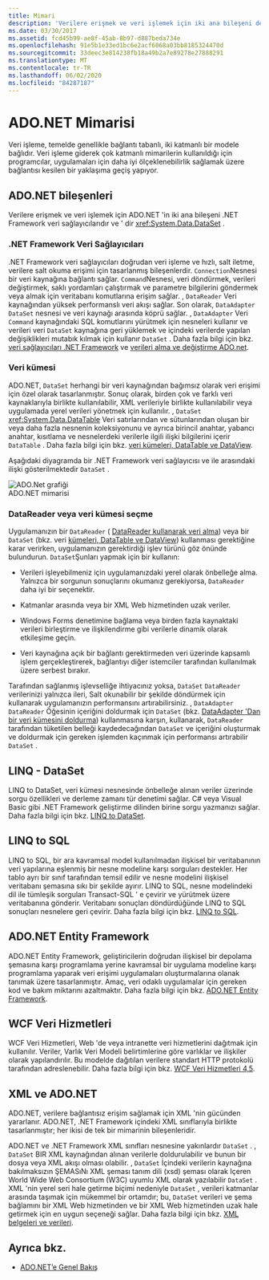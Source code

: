 ```yaml
---
title: Mimari
description: 'Verilere erişmek ve veri işlemek için iki ana bileşeni de içeren ADO.NET mimarisi hakkında bilgi edinin: .NET Framework veri sağlayıcıları ve veri kümesi.'
ms.date: 03/30/2017
ms.assetid: fcd45b99-ae8f-45ab-8b97-d887beda734e
ms.openlocfilehash: 91e5b1e33ed1bc6e2acf6068a03bb8185324470d
ms.sourcegitcommit: 33deec3e814238fb18a49b2a7e89278e27888291
ms.translationtype: MT
ms.contentlocale: tr-TR
ms.lasthandoff: 06/02/2020
ms.locfileid: "84287187"
---
```

# <a name="adonet-architecture"></a>ADO.NET Mimarisi
Veri işleme, temelde genellikle bağlantı tabanlı, iki katmanlı bir modele bağlıdır. Veri işleme giderek çok katmanlı mimarilerin kullanıldığı için programcılar, uygulamaları için daha iyi ölçeklenebilirlik sağlamak üzere bağlantısı kesilen bir yaklaşıma geçiş yapıyor.  
  
## <a name="adonet-components"></a>ADO.NET bileşenleri  
 Verilere erişmek ve veri işlemek için ADO.NET 'in iki ana bileşeni .NET Framework veri sağlayıcılarıdır ve ' dir <xref:System.Data.DataSet> .  
  
### <a name="net-framework-data-providers"></a>.NET Framework Veri Sağlayıcıları  
 .NET Framework veri sağlayıcıları doğrudan veri işleme ve hızlı, salt iletme, verilere salt okuma erişimi için tasarlanmış bileşenlerdir. `Connection`Nesnesi bir veri kaynağına bağlantı sağlar. `Command`Nesnesi, veri döndürmek, verileri değiştirmek, saklı yordamları çalıştırmak ve parametre bilgilerini göndermek veya almak için veritabanı komutlarına erişim sağlar. , `DataReader` Veri kaynağından yüksek performanslı veri akışı sağlar. Son olarak, `DataAdapter` `DataSet` nesnesi ve veri kaynağı arasında köprü sağlar. , `DataAdapter` Veri `Command` kaynağındaki SQL komutlarını yürütmek için nesneleri kullanır ve verileri veri `DataSet` kaynağına geri yüklemek ve içindeki verilerde yapılan değişiklikleri mutabık kılmak için kullanır `DataSet` . Daha fazla bilgi için bkz. [veri sağlayıcıları .NET Framework](data-providers.md) ve [verileri alma ve değiştirme ADO.net](retrieving-and-modifying-data.md).  
  
### <a name="the-dataset"></a>Veri kümesi  
 ADO.NET, `DataSet` herhangi bir veri kaynağından bağımsız olarak veri erişimi için özel olarak tasarlanmıştır. Sonuç olarak, birden çok ve farklı veri kaynaklarıyla birlikte kullanılabilir, XML verileriyle birlikte kullanılabilir veya uygulamada yerel verileri yönetmek için kullanılır. , `DataSet` <xref:System.Data.DataTable> Veri satırlarından ve sütunlarından oluşan bir veya daha fazla nesnenin koleksiyonunu ve ayrıca birincil anahtar, yabancı anahtar, kısıtlama ve nesnelerdeki verilerle ilgili ilişki bilgilerini içerir `DataTable` . Daha fazla bilgi için bkz. [veri kümeleri, DataTable ve DataView](./dataset-datatable-dataview/index.md).  
  
 Aşağıdaki diyagramda bir .NET Framework veri sağlayıcısı ve ile arasındaki ilişki gösterilmektedir `DataSet` .  
  
 ![ADO.Net grafiği](./media/ado-1-bpuedev11.png "ado_1_bpuedev11")  
ADO.NET mimarisi  
  
### <a name="choosing-a-datareader-or-a-dataset"></a>DataReader veya veri kümesi seçme  
 Uygulamanızın bir `DataReader` ( [DataReader kullanarak veri alma](retrieving-data-using-a-datareader.md)) veya bir `DataSet` (bkz. veri [kümeleri, DataTable ve DataView](./dataset-datatable-dataview/index.md)) kullanması gerektiğine karar verirken, uygulamanızın gerektirdiği işlev türünü göz önünde bulundurun. `DataSet`Şunları yapmak için bir kullanın:  
  
- Verileri işleyebilmeniz için uygulamanızdaki yerel olarak önbelleğe alma. Yalnızca bir sorgunun sonuçlarını okumanız gerekiyorsa, `DataReader` daha iyi bir seçenektir.  
  
- Katmanlar arasında veya bir XML Web hizmetinden uzak veriler.  
  
- Windows Forms denetimine bağlama veya birden fazla kaynaktaki verileri birleştirme ve ilişkilendirme gibi verilerle dinamik olarak etkileşime geçin.  
  
- Veri kaynağına açık bir bağlantı gerektirmeden veri üzerinde kapsamlı işlem gerçekleştirerek, bağlantıyı diğer istemciler tarafından kullanılmak üzere serbest bırakır.  
  
 Tarafından sağlanmış işlevselliğe ihtiyacınız yoksa, `DataSet` `DataReader` verilerinizi yalnızca ileri, Salt okunabilir bir şekilde döndürmek için kullanarak uygulamanızın performansını artırabilirsiniz. , `DataAdapter` `DataReader` Öğesinin içeriğini doldurmak için `DataSet` (bkz. [DataAdapter 'Dan bir veri kümesini doldurma](populating-a-dataset-from-a-dataadapter.md)) kullanmasına karşın, kullanarak, `DataReader` tarafından tüketilen belleği kaydedecağından `DataSet` ve içeriğini oluşturmak ve doldurmak için gereken işlemden kaçınmak için performansı artırabilir `DataSet` .  
  
## <a name="linq-to-dataset"></a>LINQ - DataSet  
 LINQ to DataSet, veri kümesi nesnesinde önbelleğe alınan veriler üzerinde sorgu özellikleri ve derleme zamanı tür denetimi sağlar. C# veya Visual Basic gibi .NET Framework geliştirme dilinden birine sorgu yazmanızı sağlar. Daha fazla bilgi için bkz. [LINQ to DataSet](linq-to-dataset.md).  
  
## <a name="linq-to-sql"></a>LINQ to SQL  
 LINQ to SQL, bir ara kavramsal model kullanılmadan ilişkisel bir veritabanının veri yapılarına eşlenmiş bir nesne modeline karşı sorguları destekler. Her tablo ayrı bir sınıf tarafından temsil edilir ve nesne modelini ilişkisel veritabanı şemasına sıkı bir şekilde ayırır. LINQ to SQL, nesne modelindeki dil ile tümleşik sorguları Transact-SQL ' e çevirir ve yürütmek üzere veritabanına gönderir. Veritabanı sonuçları döndürdüğünde LINQ to SQL sonuçları nesnelere geri çevirir. Daha fazla bilgi için bkz. [LINQ to SQL](./sql/linq/index.md).  
  
## <a name="adonet-entity-framework"></a>ADO.NET Entity Framework  
 ADO.NET Entity Framework, geliştiricilerin doğrudan ilişkisel bir depolama şemasına karşı programlama yerine kavramsal bir uygulama modeline karşı programlama yaparak veri erişimi uygulamaları oluşturmalarına olanak tanımak üzere tasarlanmıştır. Amaç, veri odaklı uygulamalar için gereken kod ve bakım miktarını azaltmaktır. Daha fazla bilgi için bkz. [ADO.NET Entity Framework](./ef/index.md).  
  
## <a name="wcf-data-services"></a>WCF Veri Hizmetleri  
 WCF Veri Hizmetleri, Web 'de veya intranette veri hizmetlerini dağıtmak için kullanılır. Veriler, Varlık Veri Modeli belirtimlerine göre varlıklar ve ilişkiler olarak yapılandırılır. Bu modelde dağıtılan verilere standart HTTP protokolü tarafından adreslenebilir. Daha fazla bilgi için bkz. [WCF Veri Hizmetleri 4,5](../wcf/index.md).  
  
## <a name="xml-and-adonet"></a>XML ve ADO.NET  
 ADO.NET, verilere bağlantısız erişim sağlamak için XML 'nin gücünden yararlanır. ADO.NET, .NET Framework içindeki XML sınıflarıyla birlikte tasarlanmıştır; her ikisi de tek bir mimarinin bileşenleridir.  
  
 ADO.NET ve .NET Framework XML sınıfları nesnesine yakınlardır `DataSet` . , `DataSet` BIR XML kaynağından alınan verilerle doldurulabilir ve bunun bir dosya veya XML akışı olması olabilir. , `DataSet` İçindeki verilerin kaynağına bakılmaksızın ŞEMASıNı XML şeması tanım dili (xsd) şeması olarak Içeren World Wide Web Consortium (W3C) uyumlu XML olarak yazılabilir `DataSet` . XML 'nin yerel seri hale getirme biçimi nedeniyle `DataSet` , verileri katmanlar arasında taşımak için mükemmel bir ortamdır; bu, `DataSet` verileri ve şema bağlamını bir XML Web hizmetinden ve bir XML Web hizmetinden uzak hale getirmek için en uygun seçeneği sağlar. Daha fazla bilgi için bkz. [XML belgeleri ve verileri](../../../standard/data/xml/index.md).  
  
## <a name="see-also"></a>Ayrıca bkz.

- [ADO.NET’e Genel Bakış](ado-net-overview.md)
